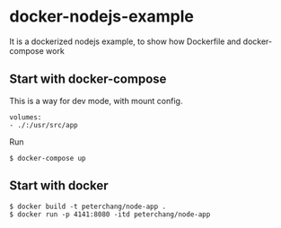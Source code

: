 # docker-nodejs-example
It is a dockerized nodejs example, to show how Dockerfile and docker-compose work

## Start with docker-compose
This is a way for dev mode, with mount config.

```
volumes:
- ./:/usr/src/app
```

Run 
```
$ docker-compose up
```


##  Start with docker

```
$ docker build -t peterchang/node-app .
$ docker run -p 4141:8080 -itd peterchang/node-app
```